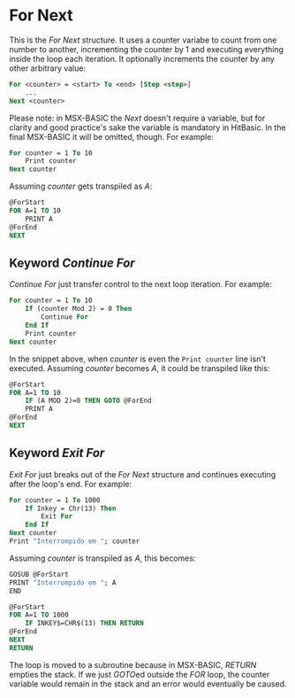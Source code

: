 # For Next

This is the _For Next_ structure. It uses a counter variabe to count from one number to another, incrementing the counter by 1 and executing everything inside the loop each iteration. It optionally increments the counter by any other arbitrary value:

```vb
For <counter> = <start> To <end> [Step <step>]
	...
Next <counter>
```

Please note: in MSX-BASIC the _Next_ doesn't require a variable, but for clarity and good practice's sake the variable is mandatory in HitBasic. In the final MSX-BASIC it will be omitted, though. For example:

```vb
For counter = 1 To 10
	Print counter
Next counter
```

Assuming _counter_ gets transpiled as _A_:

```vb
@ForStart
FOR A=1 TO 10
	PRINT A
@ForEnd
NEXT
```

## Keyword _Continue For_

_Continue For_ just transfer control to the next loop iteration. For example:

```vb
For counter = 1 To 10
	If (counter Mod 2) = 0 Then
		Continue For
	End If
	Print counter
Next counter
```

In the snippet above, when _counter_ is even the `Print counter` line isn't executed. Assuming _counter_ becomes _A_, it could be transpiled like this:

```vb
@ForStart
FOR A=1 TO 10
	IF (A MOD 2)=0 THEN GOTO @ForEnd
	PRINT A
@ForEnd
NEXT
```

## Keyword _Exit For_

_Exit For_ just breaks out of the _For Next_ structure and continues executing after the loop's end. For example:

```vb
For counter = 1 To 1000
	If Inkey = Chr(13) Then
		Exit For
	End If
Next counter
Print "Interrompido em "; counter
```

Assuming _counter_ is transpiled as _A_, this becomes:

```vb
GOSUB @ForStart
PRINT "Interrompido em "; A
END

@ForStart
FOR A=1 TO 1000
	IF INKEY$=CHR$(13) THEN RETURN
@ForEnd
NEXT
RETURN
```

The loop is moved to a subroutine because in MSX-BASIC, _RETURN_ empties the stack. If we just *GOTO*ed outside the _FOR_ loop, the counter variable would remain in the stack and an error would eventually be caused.
